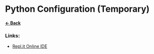 # __Python Configuration (Temporary)__

#### [&larr; Back](README.md)

### Links:
* [Repl.it Online IDE](https://repl.it/languages/python3)